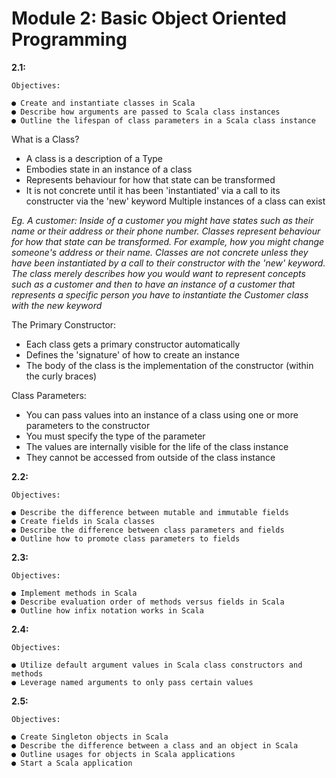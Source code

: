 # Module 2: Basic Object Oriented Programming

**2.1:**
```
Objectives:

● Create and instantiate classes in Scala
● Describe how arguments are passed to Scala class instances
● Outline the lifespan of class parameters in a Scala class instance
```
What is a Class?
- A class is a description of a Type
 - Embodies state in an instance of a class
 - Represents behaviour for how that state can be transformed
 - It is not concrete until it has been 'instantiated' via a call to its constructer via the 'new' keyword
 Multiple instances of a class can exist


 _Eg. A customer: Inside of a customer you might have states such as their name or their address or their phone number. Classes represent behaviour for how that state can be transformed. For example, how you might change someone's address or their name. Classes are not concrete unless they have been instantiated by a call to their constructor with the 'new' keyword. The class merely describes how you would want to represent concepts such as a customer and then to have an instance of a customer that represents a specific person you have to instantiate the Customer class with the new keyword_

The Primary Constructor:

 - Each class gets a primary constructor automatically
  - Defines the 'signature' of how to create an instance
  - The body of the class is the implementation of the constructor (within the curly braces)

Class Parameters:

- You can pass values into an instance of a class using one or more parameters to the constructor
 - You must specify the type of the parameter
 - The values are internally visible for the life of the class instance
 - They cannot be accessed from outside of the class instance
 
**2.2:**
```
Objectives:

● Describe the difference between mutable and immutable fields
● Create fields in Scala classes
● Describe the difference between class parameters and fields
● Outline how to promote class parameters to fields
```

**2.3:**
```
Objectives:

● Implement methods in Scala
● Describe evaluation order of methods versus fields in Scala
● Outline how infix notation works in Scala
```

**2.4:**
```
Objectives:

● Utilize default argument values in Scala class constructors and methods
● Leverage named arguments to only pass certain values
```

**2.5:**
```
Objectives:

● Create Singleton objects in Scala
● Describe the difference between a class and an object in Scala
● Outline usages for objects in Scala applications
● Start a Scala application
```
